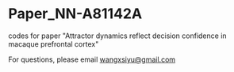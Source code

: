 # Paper_NN-A81142A
codes for paper "Attractor dynamics reflect decision confidence in macaque prefrontal cortex"

For questions, please email wangxsiyu@gmail.com
